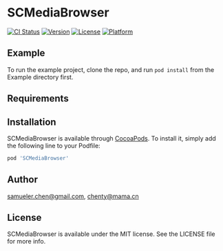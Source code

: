 # SCMediaBrowser

[![CI Status](https://img.shields.io/travis/samueler.chen@gmail.com/SCMediaBrowser.svg?style=flat)](https://travis-ci.org/samueler.chen@gmail.com/SCMediaBrowser)
[![Version](https://img.shields.io/cocoapods/v/SCMediaBrowser.svg?style=flat)](https://cocoapods.org/pods/SCMediaBrowser)
[![License](https://img.shields.io/cocoapods/l/SCMediaBrowser.svg?style=flat)](https://cocoapods.org/pods/SCMediaBrowser)
[![Platform](https://img.shields.io/cocoapods/p/SCMediaBrowser.svg?style=flat)](https://cocoapods.org/pods/SCMediaBrowser)

## Example

To run the example project, clone the repo, and run `pod install` from the Example directory first.

## Requirements

## Installation

SCMediaBrowser is available through [CocoaPods](https://cocoapods.org). To install
it, simply add the following line to your Podfile:

```ruby
pod 'SCMediaBrowser'
```

## Author

samueler.chen@gmail.com, chenty@mama.cn

## License

SCMediaBrowser is available under the MIT license. See the LICENSE file for more info.
